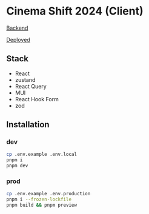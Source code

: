 # Cinema Shift 2024 (Client)

[Backend](https://github.com/debabin/shift-backend)

[Deployed](https://leendrew.github.io/cinema-shift-2024)

## Stack

- React
- zustand
- React Query
- MUI
- React Hook Form
- zod

## Installation

### dev

```bash
cp .env.example .env.local
pnpm i
pnpm dev
```

### prod

```bash
cp .env.example .env.production
pnpm i --frozen-lockfile
pnpm build && pnpm preview
```
